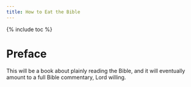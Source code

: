 ```yaml
---
title: How to Eat the Bible
---
```


{% include toc %}

# Preface

This will be a book about plainly reading the Bible, and it will eventually amount to a full Bible commentary, Lord willing.